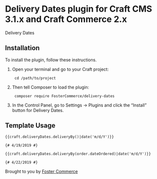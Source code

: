 # Delivery Dates plugin for Craft CMS 3.1.x and Craft Commerce 2.x

Delivery Dates

## Installation

To install the plugin, follow these instructions.

1. Open your terminal and go to your Craft project:

        cd /path/to/project

2. Then tell Composer to load the plugin:

        composer require FosterCommerce/delivery-dates

3. In the Control Panel, go to Settings → Plugins and click the “Install” button for Delivery Dates.

## Template Usage

```twig
{{craft.deliveryDates.deliveryBy()|date('m/d/Y')}}

{# 4/19/2019 #}
```

```twig
{{craft.deliveryDates.deliveryBy(order.dateOrdered)|date('m/d/Y')}}

{# 4/22/2019 #}
```

Brought to you by [Foster Commerce](https://fostercommerce.com)
